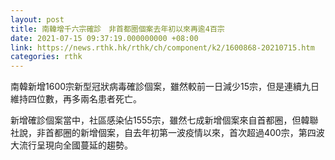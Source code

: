 ```yaml
---
layout: post
title: 南韓增千六宗確診　非首都圈個案去年初以來再逾4百宗
date: 2021-07-15 09:37:19.000000000 +08:00
link: https://news.rthk.hk/rthk/ch/component/k2/1600868-20210715.htm
categories: rthk
---
```


南韓新增1600宗新型冠狀病毒確診個案，雖然較前一日減少15宗，但是連續九日維持四位數，再多兩名患者死亡。

新增確診個案當中，社區感染佔1555宗，雖然七成新增個案來自首都圈，但韓聯社說，非首都圈的新增個案，自去年初第一波疫情以來，首次超過400宗，第四波大流行呈現向全國蔓延的趨勢。
